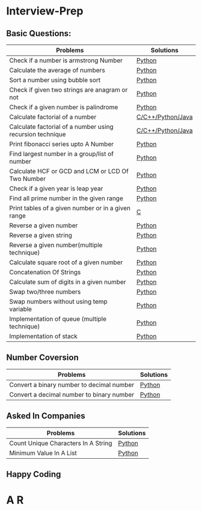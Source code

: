 # Interview-Prep

## Basic Questions:
| Problems | Solutions |
| -------- | --------- |
|Check if a number is armstrong Number | [Python](./Basic-Problems/Armstrong_Number.ipynb) |
| Calculate the average of numbers | [Python](./Basic-Problems/Average_Of_Numbers.ipynb) |
| Sort a number using bubble sort | [Python](./Basic-Problems/Bubble_Sort_Program.ipynb) |
| Check if given two strings are anagram or not | [Python](./Basic-Problems/Check_Anagram.ipynb) |
| Check if a given number is palindrome | [Python](./Basic-Problems/Check_pallindrome.py) |
| Calculate factorial of a number | [C/C++/Python/Java](./Basic-Problems/Factorial_Of_A_Number.md###Python) |
| Calculate factorial of a number using recursion technique | [C/C++/Python/Java](./Basic-Problems/Factorial_recursion.md) |
| Print fibonacci series upto A Number | [Python](./Basic-Problems/Fibonacci_Series.ipynb) |
| Find largest number in a group/list of number | [Python](./Basic-Problems/Greatest_Number_In_List.ipynb) |
| Calculate HCF or GCD and LCM or LCD Of Two Number | [Python](./Basic-Problems/LCM_And_HCF.ipynb) |
| Check if a given year is leap year | [Python](./Basic-Problems/Leap_Year.ipynb) |
| Find all prime number in the given range | [Python](./Basic-Problems/Prime_Number_In_Range.ipynb) |
| Print tables of a given number or in a given range | [C](./Basic-Problems/PrintTable.c) |
| Reverse a given number | [Python](./Basic-Problems/Reverse_A_Number.ipynb) |
| Reverse a given string | [Python](./Basic-Problems/Reverse_A_String.ipynb) |
| Reverse a given number(multiple technique) | [Python](./Basic-Problems/Reverse_Of_A_Number.ipynb) |
| Calculate square root of a given number | [Python](./Basic-Problems/Square_Root_Of_A_Number.ipynb) |
| Concatenation Of Strings | [Python](./Basic-Problems/String_Concatenation.ipynb) |
| Calculate sum of digits in a given number | [Python](./Basic-Problems/Sum_Of_Digits.ipynb) |
| Swap two/three numbers  | [Python](./Basic-Problems/Swap_Numbers.ipynb) |
| Swap numbers without using temp variable | [Python](./Basic-Problems/Swap_Without_Temp.ipynb) |
| Implementation of queue (multiple technique) | [Python](./Basic-Problems/Queue_Implement.ipynb) |
| Implementation of stack | [Python](./Basic-Problems/Stack.ipynb) |


## Number Coversion

| Problems | Solutions |
| -------- | --------- |
| Convert a binary number to decimal number | [Python](./Number-Conversion/Bin_To_Dec.ipynb) |
| Convert a decimal number to binary number | [Python](./Number-Conversion/Dec_To_Bin.ipynb) |


## Asked In Companies

| Problems | Solutions |
| -------- | --------- |
| Count Unique Characters In A String | [Python](./001_count_unique_char.md) |
|Minimum Value In A List | [Python](./002_min_num_in_list.md )|

## Happy Coding
# A R



